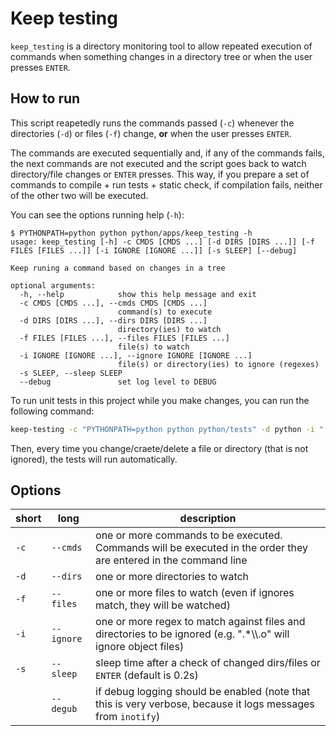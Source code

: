 # Keep testing

`keep_testing` is a directory monitoring tool to allow repeated execution of commands when something
changes in a directory tree or when the user presses `ENTER`.

## How to run

This script reapetedly runs the commands passed (`-c`) whenever the directories (`-d`) or files
(`-f`) change, **or** when the user presses `ENTER`.

The commands are executed sequentially and, if any of the commands fails, the next commands are not
executed and the script goes back to watch directory/file changes or `ENTER` presses. This way, if
you prepare a set of commands to compile + run tests + static check, if compilation fails, neither
of the other two will be executed.

You can see the options running help (`-h`):

```
$ PYTHONPATH=python python python/apps/keep_testing -h
usage: keep_testing [-h] -c CMDS [CMDS ...] [-d DIRS [DIRS ...]] [-f FILES [FILES ...]] [-i IGNORE [IGNORE ...]] [-s SLEEP] [--debug]

Keep runing a command based on changes in a tree

optional arguments:
  -h, --help            show this help message and exit
  -c CMDS [CMDS ...], --cmds CMDS [CMDS ...]
                        command(s) to execute
  -d DIRS [DIRS ...], --dirs DIRS [DIRS ...]
                        directory(ies) to watch
  -f FILES [FILES ...], --files FILES [FILES ...]
                        file(s) to watch
  -i IGNORE [IGNORE ...], --ignore IGNORE [IGNORE ...]
                        file(s) or directory(ies) to ignore (regexes)
  -s SLEEP, --sleep SLEEP
  --debug               set log level to DEBUG
```

To run unit tests in this project while you make changes, you can run the following command:

```sh
keep-testing -c "PYTHONPATH=python python python/tests" -d python -i ".*__pycache__.*"
```

Then, every time you change/craete/delete a file or directory (that is not ignored), the tests will
run automatically.

## Options

| short | long       | description                                                                                                       |
| ----- | ---------- | ----------------------------------------------------------------------------------------------------------------- |
| `-c`  | `--cmds`   | one or more commands to be executed. Commands will be executed in the order they are entered in the command line  |
| `-d`  | `--dirs`   | one or more directories to watch                                                                                  |
| `-f`  | `--files`  | one or more files to watch (even if ignores match, they will be watched)                                          |
| `-i`  | `--ignore` | one or more regex to match against files and directories to be ignored (e.g. ".*\\\\.o" will ignore object files) |
| `-s`  | `--sleep`  | sleep time after a check of changed dirs/files or `ENTER` (default is 0.2s)                                       |
|       | `--degub`  | if debug logging should be enabled (note that this is very verbose, because it logs messages from `inotify`)      |
